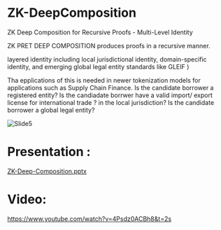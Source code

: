 # ZK-DeepComposition
 ZK Deep Composition for Recursive Proofs - Multi-Level Identity

ZK PRET DEEP COMPOSITION 
produces proofs in a recursive manner.

layered identity 
   including local jurisdictional identity,
   domain-specific identity, and 
   emerging global legal entity standards like GLEIF ) 
   
Tha epplications of this is needed in newer tokenization models for applications such as Supply Chain Finance.
   Is the candidate borrower a registered entity? 
   Is the candiadate borrwer have a valid import/ export license for international trade ?
   in the local jurisdiction? Is the candidate borrower a global legal entity?



![Slide5](https://github.com/user-attachments/assets/38cd2d2c-067a-497a-a237-0104fa6787db)


# Presentation : 

[ZK-Deep-Composition.pptx](https://github.com/user-attachments/files/17848376/ZK-Deep-Composition.pptx)



# Video: 

https://www.youtube.com/watch?v=4Psdz0ACBh8&t=2s
